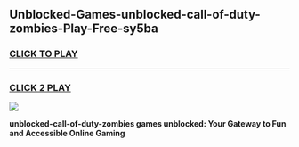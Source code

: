 
## Unblocked-Games-unblocked-call-of-duty-zombies-Play-Free-sy5ba
<h3>
<a href="https://premium76.site?title=unblocked-call-of-duty-zombies&ref=18A1">CLICK TO PLAY</a></h3>
<hr>

<h3>
<a href="https://premium76.site?title=unblocked-call-of-duty-zombies&ref=18A1">CLICK 2 PLAY</a>
  
</h3>

<a href="https://premium76.site?title=unblocked-call-of-duty-zombies&ref=18A1"><img src="https://clearcache.store/games.png"></a>


**unblocked-call-of-duty-zombies games unblocked: Your Gateway to Fun and Accessible Online Gaming**
